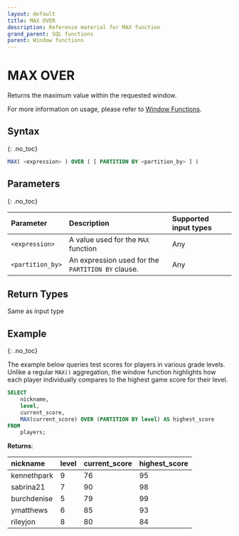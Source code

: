 ```yaml
---
layout: default
title: MAX OVER
description: Reference material for MAX function
grand_parent: SQL functions
parent: Window functions
---
```


# MAX OVER

Returns the maximum value within the requested window.

For more information on usage, please refer to [Window Functions](./index.md).

## Syntax
{: .no_toc}

```sql
MAX( <expression> ) OVER ( [ PARTITION BY <partition_by> ] )
```

## Parameters 
{: .no_toc}

| Parameter | Description                                      | Supported input types | 
| :--------- | :------------------------------------------------ | :------------| 
| `<expression>`   | A value used for the `MAX` function       | Any |
| `<partition_by>`   | An expression used for the `PARTITION BY` clause. | Any |


## Return Types
Same as input type

## Example
{: .no_toc}

The example below queries test scores for players in various grade levels. Unlike a regular `MAX()` aggregation, the window function highlights how each player individually compares to the highest game score for their level.

```sql
SELECT
	nickname,
	level,
	current_score,
	MAX(current_score) OVER (PARTITION BY level) AS highest_score
FROM
	players;
```

**Returns**:

 | nickname | level | current_score |    highest_score    |
 |:------------|:-------------|:------------|:-------------------------|
 | kennethpark      |           9 |         76 | 95      |
 | sabrina21   |           7 |         90 | 98      |
 | burchdenise       |           5 |         79 | 99      |
 | ymatthews      |           6 |         85 | 93       |
| rileyjon      |           8 |         80 | 84     |

